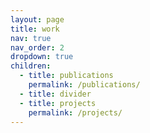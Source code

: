 ```yaml
---
layout: page
title: work
nav: true
nav_order: 2
dropdown: true
children:
  - title: publications
    permalink: /publications/
  - title: divider
  - title: projects
    permalink: /projects/
---
```

